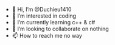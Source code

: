 - 👋 Hi, I’m @Duchieu1410
- 👀 I’m interested in coding
- 🌱 I’m currently learning c++ & c#
- 💞️ I’m looking to collaborate on nothing
- 📫 How to reach me no way

<!---
Duchieu1410/Duchieu1410 is a ✨ special ✨ repository because its `README.md` (this file) appears on your GitHub profile.
You can click the Preview link to take a look at your changes.
--->
